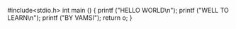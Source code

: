 #include<stdio.h>
int main ()
{
printf ("HELLO WORLD\n");
printf ("WELL TO LEARN\n");
printf ("BY VAMSI");
return o;
}
